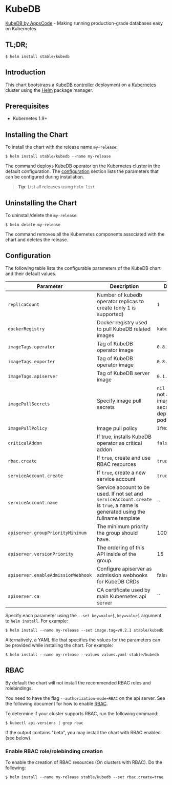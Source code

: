 # KubeDB
[KubeDB by AppsCode](https://github.com/kubedb/cli) - Making running production-grade databases easy on Kubernetes

## TL;DR;

```console
$ helm install stable/kubedb
```

## Introduction

This chart bootstraps a [KubeDB controller](https://github.com/kubedb/cli) deployment on a [Kubernetes](http://kubernetes.io) cluster using the [Helm](https://helm.sh) package manager.

## Prerequisites

- Kubernetes 1.9+

## Installing the Chart
To install the chart with the release name `my-release`:

```console
$ helm install stable/kubedb --name my-release
```
The command deploys KubeDB operator on the Kubernetes cluster in the default configuration. The [configuration](#configuration) section lists the parameters that can be configured during installation.

> **Tip**: List all releases using `helm list`

## Uninstalling the Chart

To uninstall/delete the `my-release`:

```console
$ helm delete my-release
```

The command removes all the Kubernetes components associated with the chart and deletes the release.

## Configuration

The following table lists the configurable parameters of the KubeDB chart and their default values.


| Parameter                          | Description                                                        | Default            |
| -----------------------------------| ------------------------------------------------------------------ | ------------------ |
| `replicaCount`                     | Number of kubedb operator replicas to create (only 1 is supported) | `1`                |
| `dockerRegistry`                   | Docker registry used to pull KubeDB related images                 | `kubedb`           |
| `imageTags.operator`               | Tag of KubeDB operator image                                       | `0.8.0-beta.2`     |
| `imageTags.exporter`               | Tag of KubeDB operator image                                       | `0.8.0-beta.2`     |
| `imageTags.apiserver`              | Tag of KubeDB server image                                         | `0.1.0-beta.2`     |
| `imagePullSecrets`                 | Specify image pull secrets                                         | `nil` (does not add image pull secrets to deployed pods) |
| `imagePullPolicy`                  | Image pull policy                                                  | `IfNotPresent`     |
| `criticalAddon`                    | If true, installs KubeDB operator as critical addon                | `false`            |
| `rbac.create`                      | If `true`, create and use RBAC resources                           | `true`             |
| `serviceAccount.create`            | If `true`, create a new service account                            | `true`             |
| `serviceAccount.name`              | Service account to be used. If not set and `serviceAccount.create` is `true`, a name is generated using the fullname template | `` |
| `apiserver.groupPriorityMinimum`   | The minimum priority the group should have.                        | 10000              |
| `apiserver.versionPriority`        | The ordering of this API inside of the group.                      | 15                 |
| `apiserver.enableAdmissionWebhook` | Configure apiserver as admission webhooks for KubeDB CRDs          | false              |
| `apiserver.ca`                     | CA certificate used by main Kubernetes api server                  | ``                 |


Specify each parameter using the `--set key=value[,key=value]` argument to `helm install`. For example:

```console
$ helm install --name my-release --set image.tag=v0.2.1 stable/kubedb
```

Alternatively, a YAML file that specifies the values for the parameters can be provided while
installing the chart. For example:

```console
$ helm install --name my-release --values values.yaml stable/kubedb
```

## RBAC
By default the chart will not install the recommended RBAC roles and rolebindings.

You need to have the flag `--authorization-mode=RBAC` on the api server. See the following document for how to enable [RBAC](https://kubernetes.io/docs/admin/authorization/rbac/).

To determine if your cluster supports RBAC, run the following command:

```console
$ kubectl api-versions | grep rbac
```

If the output contains "beta", you may install the chart with RBAC enabled (see below).

### Enable RBAC role/rolebinding creation

To enable the creation of RBAC resources (On clusters with RBAC). Do the following:

```console
$ helm install --name my-release stable/kubedb --set rbac.create=true
```
